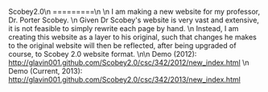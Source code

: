 Scobey2.0\n
=========\n
\n
I am making a new website for my professor, Dr. Porter Scobey. \n
Given Dr Scobey's website is very vast and extensive, it is not feasible to simply rewrite each page by hand. \n
Instead, I am creating this website as a layer to his original, such that changes he makes to the original website will then be reflected, after being upgraded of course, to Scobey 2.0 website format.
\n\n
Demo (2012): http://glavin001.github.com/Scobey2.0/csc/342/2012/new_index.html \n
Demo (Current, 2013): http://glavin001.github.com/Scobey2.0/csc/342/2013/new_index.html

